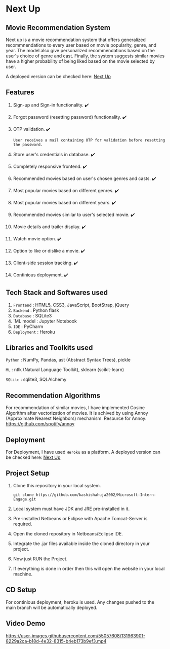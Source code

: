 
# Next Up


## Movie Recommendation System
Next up is a movie recommendation system that offers generalized recommnendations to every user based on movie popularity, genre, and year. 
The model also give personalized recommendations based on the user's choice of genre and cast.
Finally, the system suggests similar movies have a higher probability of being liked based on the movie selected by user. 

A deployed version can be checked here: [Next Up](https://next-up-movies.herokuapp.com/)


## Features
1. Sign-up and Sign-in functionality. ✔️

2. Forgot password (resetting password) functionality. ✔️

3. OTP validation. ✔️

   `User receives a mail containing OTP for validation before resetting the password.`
   
3. Store user's credentials in database. ✔️
  
4. Completely responsive frontend. ✔️

5. Recommended movies based on user's chosen genres and casts. ✔️

6. Most popular movies based on different genres. ✔️

7. Most popular movies based on different years. ✔️

8. Recommended movies similar to user's selected movie. ✔️
 
9. Movie details and trailer display. ✔️

10. Watch movie option. ✔️

11. Option to like or dislike a movie. ✔️

12. Client-side session tracking. ✔️

13. Continious deployment. ✔️


## Tech Stack and Softwares used
1. `Frontend` : HTML5, CSS3, JavaScript, BootStrap, jQuery
2. `Backend` : Python flask
3. `Database` : SQLite3
4. `ML model : Jupyter Notebook
5. `IDE` : PyCharm
6. `Deployment` : Heroku


## Libraries and Toolkits used
`Python` : NumPy, Pandas, ast (Abstract Syntax Trees), pickle

`ML` : ntlk (Natural Language Toolkit), sklearn (scikit-learn)

`SQLite` : sqlite3, SQLAlchemy


## Recommendation Algorithms
For recommendation of similar movies, I have implemented Cosine Algorithm after vectorization of movies. 
It is achived by using Annoy (Approximate Nearest Neighbors) mechanism.
Resource for Annoy: https://github.com/spotify/annoy


## Deployment
For Deployment, I have used `Heroku` as a platform.
A deployed version can be checked here: [Next Up](https://next-up-movies.herokuapp.com/)


## Project Setup
1. Clone this repository in your local system.
   
   ```
   git clone https://github.com/kashishahuja2002/Microsoft-Intern-Engage.git
   ````
2. Local system must have JDK and JRE pre-installed in it.
3. Pre-installed Netbeans or Eclipse with Apache Tomcat-Server is required.
4. Open the cloned repository in Netbeans/Eclipse IDE.
5. Integrate the .jar files available inside the cloned directory in your project.
6. Now just RUN the Project.
7. If everything is done in order then this will open the website in your local machine.


## CD Setup
For continious deployment, heroku is used. Any changes pushed to the main branch will be automatically deployed. 


## Video Demo
https://user-images.githubusercontent.com/55057608/131963901-8229a2ca-b18d-4e32-8315-b4eb173b9ef3.mp4
